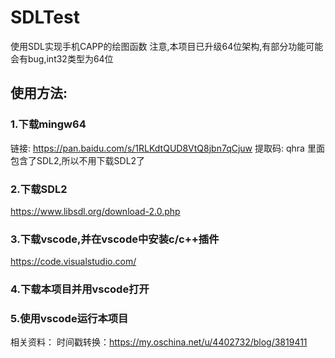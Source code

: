# SDLTest

使用SDL实现手机CAPP的绘图函数
注意,本项目已升级64位架构,有部分功能可能会有bug,int32类型为64位

## 使用方法:
### 1.下载mingw64
链接: https://pan.baidu.com/s/1RLKdtQUD8VtQ8jbn7qCjuw 提取码: qhra 
里面包含了SDL2,所以不用下载SDL2了

### 2.下载SDL2
https://www.libsdl.org/download-2.0.php

### 3.下载vscode,并在vscode中安装c/c++插件
https://code.visualstudio.com/

### 4.下载本项目并用vscode打开

### 5.使用vscode运行本项目

相关资料：
时间戳转换：https://my.oschina.net/u/4402732/blog/3819411
